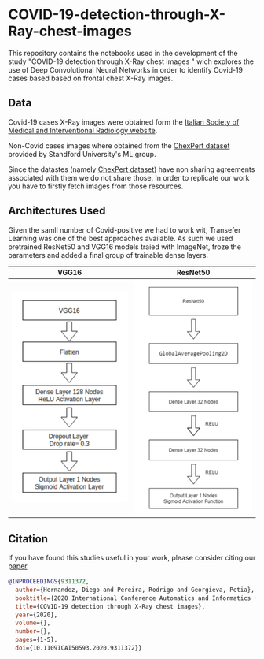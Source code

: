 # COVID-19-detection-through-X-Ray-chest-images

This repository contains the notebooks used in the development of the study "COVID-19 detection through X-Ray chest images
" wich explores the use of Deep Convolutional Neural Networks in order to identify Covid-19 cases based based on frontal chest X-Ray images.

## Data
Covid-19 cases X-Ray images were obtained form the [Italian Society of Medical
and Interventional Radiology website](https://www.sirm.org/category/senzacategoria/covid-19/).

Non-Covid cases images where obtained from the [ChexPert dataset](https://stanfordmlgroup.github.io/competitions/chexpert/) provided by Standford University's ML group.

Since the datastes (namely [ChexPert dataset](https://stanfordmlgroup.github.io/competitions/chexpert/)) have non sharing agreements associated with them we do not share those. In order to replicate our work you have to firstly fetch images from those resources.

## Architectures Used

Given the samll number of Covid-positive we had to work wit, Transefer Learning was one of the best approaches available. As such we used pretrained ResNet50 and VGG16 models traied with ImageNet, froze the parameters and added a final group of trainable dense layers.

VGG16                      |  ResNet50
:-------------------------:|:-------------------------:
![](https://github.com/Rodrigo-A-Pereira/Covid-Detection-Through-X-Ray/blob/main/VGG16.png)                      |  ![](https://github.com/Rodrigo-A-Pereira/Covid-Detection-Through-X-Ray/blob/main/ResNet50.png)

## Citation 
If you have found this studies useful in your work, please consider citing our [paper](https://doi.org/10.1109/ICAI50593.2020.9311372)

```bibtex
@INPROCEEDINGS{9311372,
  author={Hernandez, Diego and Pereira, Rodrigo and Georgieva, Petia},
  booktitle={2020 International Conference Automatics and Informatics (ICAI)}, 
  title={COVID-19 detection through X-Ray chest images}, 
  year={2020},
  volume={},
  number={},
  pages={1-5},
  doi={10.1109ICAI50593.2020.9311372}}
  ```
